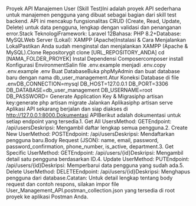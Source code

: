 Proyek API Manajemen User (Skill Test)Ini adalah proyek API sederhana untuk manajemen pengguna yang dibuat sebagai bagian dari skill test backend. API ini mencakup fungsionalitas CRUD (Create, Read, Update, Delete) untuk data pengguna, lengkap dengan validasi dan penanganan error.Stack TeknologiFramework: Laravel 12Bahasa: PHP 8.2+Database: MySQLWeb Server (Lokal): XAMPP (Apache)Instalasi & Cara Menjalankan LokalPastikan Anda sudah menginstal dan menjalankan XAMPP (Apache & MySQL).Clone Repositorygit clone [URL_REPOSITORY_ANDA]
cd [NAMA_FOLDER_PROYEK]
Instal Dependensi Composercomposer install
Konfigurasi EnvironmentSalin file .env.example menjadi .env.copy .env.example .env
Buat DatabaseBuka phpMyAdmin dan buat database baru dengan nama db_user_management.Atur Koneksi Database di file .envDB_CONNECTION=mysql
DB_HOST=127.0.0.1
DB_PORT=3306
DB_DATABASE=db_user_management
DB_USERNAME=root
DB_PASSWORD=
Generate Application Key & Migrasiphp artisan key:generate
php artisan migrate
Jalankan Aplikasiphp artisan serve
Aplikasi API sekarang berjalan dan siap diakses di http://127.0.0.1:8000.Dokumentasi APIBerikut adalah dokumentasi untuk setiap endpoint yang tersedia.1. Get All UsersMethod: GETEndpoint: /api/usersDeskripsi: Mengambil daftar lengkap semua pengguna.2. Create New UserMethod: POSTEndpoint: /api/usersDeskripsi: Mendaftarkan pengguna baru.Body Request (JSON): name, email, password, password_confirmation, phone_number, is_active, department.3. Get Specific UserMethod: GETEndpoint: /api/users/{id}Deskripsi: Mengambil detail satu pengguna berdasarkan ID.4. Update UserMethod: PUTEndpoint: /api/users/{id}Deskripsi: Memperbarui data pengguna yang sudah ada.5. Delete UserMethod: DELETEEndpoint: /api/users/{id}Deskripsi: Menghapus pengguna dari database.Catatan: Untuk detail lengkap tentang body request dan contoh respons, silakan impor file User_Management_API.postman_collection.json yang tersedia di root proyek ke aplikasi Postman Anda.
